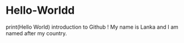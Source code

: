 # Hello-Worldd
print(Hello World) introduction to Github !
My name is Lanka and I am named after my country.
